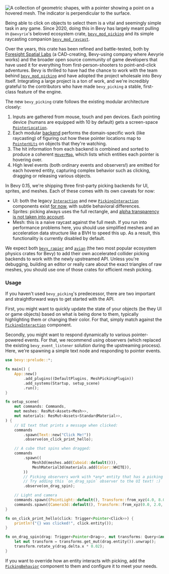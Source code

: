 <!-- Add mesh picking backend and `MeshRayCast` system parameter -->
<!-- https://github.com/bevyengine/bevy/pull/15800 -->

![A collection of geometric shapes, with a pointer showing a point on a hovered mesh. The indicator is perpendicular to the surface.](mesh_picking.png)

Being able to click on objects to select them is a vital and seemingly simple task in any game.
Since 2020, doing this in Bevy has largely meant pulling in `@aevyrie`'s beloved ecosystem crate, [`bevy_mod_picking`] and its simple raycasting companion [`bevy_mod_raycast`].

Over the years, this crate has been refined and battle-tested, both by [Foresight Spatial Labs] (a CAD-creating, Bevy-using company where Aevyrie works) and
the broader open source community of game developers that have used it for everything from first-person-shooters to point-and-click adventures.
Bevy is thrilled to have had the chance to work with the team behind [`bevy_mod_picking`] and have adopted the project wholesale into Bevy itself.
Integrating a large project is a ton of work, and we're incredibly grateful to the contributors who have made `bevy_picking` a stable, first-class feature of the engine.

The new `bevy_picking` crate follows the existing modular architecture closely:

1. Inputs are gathered from mouse, touch and pen devices. Each pointing device (humans are equipped with 10 by default) gets a screen-space [`PointerLocation`].
2. Each modular [backend] performs the domain-specific work (like raycasting) of figuring out how these pointer locations map to [`PointerHits`] on objects that they're watching.
3. The hit information from each backend is combined and sorted to produce a coherent [`HoverMap`], which lists which entities each pointer is hovering over.
4. High level events (both ordinary events and observers!) are emitted for each hovered entity, capturing complex behavior such as clicking, dragging or releasing various objects.

In Bevy 0.15, we're shipping three first-party picking backends for UI, sprites, and meshes. Each of these comes with its own caveats for now:

- UI: both the legacy [`Interaction`] and new [`PickingInteraction`] components exist [for now](https://github.com/bevyengine/bevy/issues/15550), with subtle behavioral differences.
- Sprites: picking always uses the full rectangle, and [alpha transparency is not taken into account](https://github.com/bevyengine/bevy/issues/14929).
- Mesh: this is a naive raycast against the full mesh. If you run into performance problems here, you should use simplified meshes and an acceleration data structure like a BVH to speed this up. As a result, this functionality is currently disabled by default.

We expect both [`bevy_rapier`] and [`avian`] (the two most popular ecosystem physics crates for Bevy) to add their own accelerated collider picking backends to work with the newly upstreamed API. Unless you're debugging, building an editor or really care about the exact triangles of raw meshes, you should use one of those crates for efficient mesh picking.

### Usage

If you haven't used `bevy_picking`'s predecessor, there are two important and straightforward ways to get started with the API.

First, you might want to quickly update the state of your objects (be they UI or game objects) based on what is being done to them, typically highlighting them or changing their color. For that, simply match against the [`PickingInteraction`] component.

Secondly, you might want to respond dynamically to various pointer-powered events. For that, we recommend using observers (which replaced the existing `bevy_event_listener` solution during the upstreaming process).
Here, we're spawning a simple text node and responding to pointer events.

```rust
use bevy::prelude::*;

fn main() {
    App::new()
        .add_plugins((DefaultPlugins, MeshPickingPlugin))
        .add_systems(Startup, setup_scene)
        .run();
}

fn setup_scene(
    mut commands: Commands,
    mut meshes: ResMut<Assets<Mesh>>,
    mut materials: ResMut<Assets<StandardMaterial>>,
) {
    // UI text that prints a message when clicked:
    commands
        .spawn(Text::new("Click Me!"))
        .observe(on_click_print_hello);

    // A cube that spins when dragged:
    commands
        .spawn((
            Mesh3d(meshes.add(Cuboid::default())),
            MeshMaterial3d(materials.add(Color::WHITE)),
        ))
        // Picking observers work with *any* entity that has a picking backend running.
        // Try adding this `on_drag_spin` observer to the UI text! :)
        .observe(on_drag_spin);

    // Light and camera
    commands.spawn((PointLight::default(), Transform::from_xyz(4.0, 8.0, 4.0)));
    commands.spawn((Camera3d::default(), Transform::from_xyz(0.0, 2.0, 9.0)));
}

fn on_click_print_hello(click: Trigger<Pointer<Click>>) {
    println!("{} was clicked!", click.entity());
}

fn on_drag_spin(drag: Trigger<Pointer<Drag>>, mut transforms: Query<&mut Transform>) {
    let mut transform = transforms.get_mut(drag.entity()).unwrap();
    transform.rotate_y(drag.delta.x * 0.02);
}
```

If you want to override how an entity interacts with picking, add the [`PickingBehavior`] component to them and configure it to meet your needs.

[`bevy_mod_picking`]: https://crates.io/crates/bevy_mod_picking/
[`bevy_mod_raycast`]: https://crates.io/crates/bevy_mod_raycast/
[Foresight Spatial Labs]: https://www.fslabs.ca/
[`PointerLocation`]: https://docs.rs/bevy/0.15.0/bevy/picking/backend/prelude/struct.PointerLocation.html
[backend]: https://docs.rs/bevy/0.15.0/bevy/picking/backend/index.html
[`PointerHits`]: https://docs.rs/bevy/0.15.0/bevy/picking/backend/struct.PointerHits.html
[`HoverMap`]: https://docs.rs/bevy/0.15.0/bevy/picking/focus/struct.HoverMap.html
[`Interaction`]: https://docs.rs/bevy/0.15.0/bevy/prelude/enum.Interaction.html
[`PickingInteraction`]: https://docs.rs/bevy/0.15.0/bevy/picking/focus/enum.PickingInteraction.html
[`bevy_rapier`]: https://crates.io/crates/bevy_rapier3d
[`avian`]: https://crates.io/crates/avian3d
[`PickingBehavior`]: https://docs.rs/bevy/0.15.0/bevy/picking/struct.PickingBehavior.html
